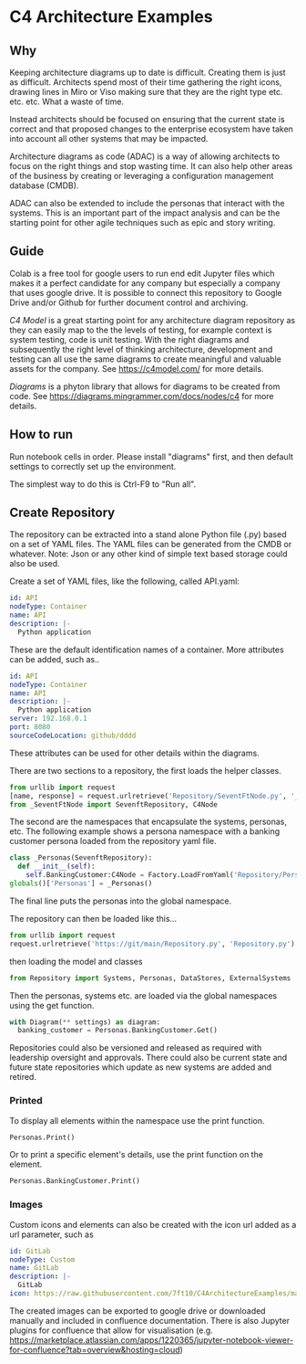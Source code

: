 # C4 Architecture Examples

## Why

Keeping architecture diagrams up to date is difficult. Creating them is just as difficult. Architects spend most of their time gathering the right icons, drawing lines in Miro or Viso making sure that they are the right type etc. etc. etc. What a waste of time.

Instead architects should be focused on ensuring that the current state is correct and that proposed changes to the enterprise ecosystem have taken into account all other systems that may be impacted.

Architecture diagrams as code (ADAC) is a way of allowing architects to focus on the right things and stop wasting time. It can also help other areas of the business by creating or leveraging a configuration management database (CMDB).

ADAC can also be extended to include the personas that interact with the systems. This is an important part of the impact analysis and can be the starting point for other agile techniques such as epic and story writing.

## Guide

Colab is a free tool for google users to run end edit Jupyter files which makes it a perfect candidate for any company but especially a company that uses google drive. It is possible to connect this repository to Google Drive and/or Github for further document control and archiving.

*C4 Model* is a great starting point for any architecture diagram repository as they can easily map to the the levels of testing, for example context is system testing, code is unit testing. With the right diagrams and subsequently the right level of thinking architecture, development and testing can all use the same diagrams to create meaningful and valuable assets for the company. See <https://c4model.com/> for more details.

*Diagrams* is a phyton library that allows for diagrams to be created from code. See <https://diagrams.mingrammer.com/docs/nodes/c4> for more details.

## How to run

Run notebook cells in order. Please install "diagrams" first, and then default settings to correctly set up the environment.

The simplest way to do this is Ctrl-F9 to "Run all".

## Create Repository

The repository can be extracted into a stand alone Python file (.py) based on a set of YAML files. The YAML files can be generated from the CMDB or whatever. Note: Json or any other kind of simple text based storage could also be used.

Create a set of YAML files, like the following, called API.yaml:

```YAML
id: API
nodeType: Container
name: API
description: |-
  Python application
```

These are the default identification names of a container. More attributes can be added, such as..

```YAML
id: API
nodeType: Container
name: API
description: |-
  Python application
server: 192.168.0.1
port: 8080
sourceCodeLocation: github/dddd
```

These attributes can be used for other details within the diagrams.

There are two sections to a repository, the first loads the helper classes.

```python
from urllib import request
[name, response] = request.urlretrieve('Repository/SeventFtNode.py', '_SeventFtNode.py')
from _SeventFtNode import SevenftRepository, C4Node
```

The second are the namespaces that encapsulate the systems, personas, etc. The following example shows a persona namespace with a banking customer persona loaded from the repository yaml file.

```python
class _Personas(SevenftRepository):
  def __init__(self):
    self.BankingCustomer:C4Node = Factory.LoadFromYaml('Repository/Personas/Banking%20Customer.yaml')
globals()['Personas'] = _Personas()
```

The final line puts the personas into the global namespace.

The repository can then be loaded like this...

```python
from urllib import request
request.urlretrieve('https://git/main/Repository.py', 'Repository.py')
```

then loading the model and classes

```python
from Repository import Systems, Personas, DataStores, ExternalSystems
```

Then the personas, systems etc. are loaded via the global namespaces using the get function.

```python
with Diagram(** settings) as diagram:
  banking_customer = Personas.BankingCustomer.Get()
```

Repositories could also be versioned and released as required with leadership oversight and approvals. There could also be current state and future state repositories which update as new systems are added and retired.

### Printed

To display all elements within the namespace use the print function.

```python
Personas.Print()
```

Or to print a specific element's details, use the print function on the element.

```python
Personas.BankingCustomer.Print()
```

### Images

Custom icons and elements can also be created with the icon url added as a url parameter, such as

```yaml
id: GitLab
nodeType: Custom
name: GitLab
description: |-
  GitLab
icon: https://raw.githubusercontent.com/7ft10/C4ArchitectureExamples/main/Repository/Internal%20Systems/GitLab.png

```

The created images can be exported to google drive or downloaded manually and included in confluence documentation. There is also Jupyter plugins for confluence that allow for visualisation (e.g. <https://marketplace.atlassian.com/apps/1220365/jupyter-notebook-viewer-for-confluence?tab=overview&hosting=cloud>)
